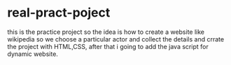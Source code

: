 # real-pract-poject

this is the practice project so the idea is how to create a website like wikipedia so we choose a particular actor and collect the details and crrate the project with HTML,CSS, after that i going to add the java script for dynamic website.